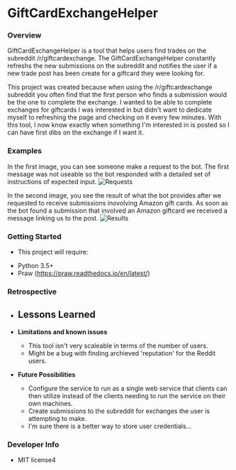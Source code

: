 ﻿# GiftCardExchangeHelper


### Overview 
GiftCardExchangeHelper is a tool that helps users find trades on the subreddit /r/giftcardexchange. The GiftCardExchangeHelper constantly refreshs the new submissions on the subreddit and notifies the user if a new trade post has been create for a giftcard they were looking for.

This project was created because when using the /r/giftcardexchange subreddit you often find that the first person who finds a submission would be the one to complete the exchange. I wanted to be able to complete exchanges for giftcards I was interested in but didn't want to dedicate myself to refreshing the page and checking on it every few minutes. With this tool, I now know exactly when something I'm interested in is posted so I can have first dibs on the exchange if I want it.

### Examples
In the first image, you can see someone make a request to the bot. The first message was not useable so the bot responded with a detailed set of instructions of expected input.
![Requests](https://imgur.com/k0YncRh.jpg)


In the second image, you see the result of what the bot provides after we requested to receive submissions inovolving Amazon gift cards. As soon as the bot found a submission that involved an Amazon giftcard we received a message linking us to the post.
![Results](https://imgur.com/tN5VMwK.jpg)


### Getting Started
* This project will require:
- Python 3.5+
- Praw (https://praw.readthedocs.io/en/latest/)

### Retrospective
* **Lessons Learned**
   - 
* **Limitations and known issues**
   - This tool isn't very scaleable in terms of the number of users.
   - Might be a bug with finding archieved 'reputation' for the Reddit users. 

* **Future Possibilities**
   - Configure the service to run as a single web service that clients can then utilize instead of the clients needing to run the service on their own machines.
   - Create submissions to the subreddit for exchanges the user is attempting to make.
   - I'm sure there is a better way to store user credentials...

### Developer Info
* MIT license4
